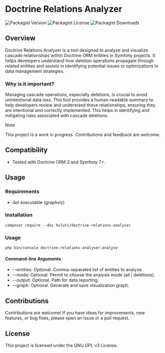 # Doctrine Relations Analyzer

![Packagist Version](https://img.shields.io/packagist/v/huluti/!%5BPackagist%20Downloads%5D(https%3A%2F%2Fimg.shields.io%2Fpackagist%2F%3Ainterval%2Fhuluti%2Fdoctrine-relations-analyser))
![Packagist License](https://img.shields.io/packagist/l/%20huluti/doctrine-relations-analyser)
![Packagist Downloads](https://img.shields.io/packagist/:interval/huluti/doctrine-relations-analyser)

## Overview

Doctrine Relations Analyzer is a tool designed to analyze and visualize cascade relationships within Doctrine ORM entities in Symfony projects. It helps developers understand how deletion operations propagate through related entities and assists in identifying potential issues or optimizations in data management strategies.

### Why is it important?

Managing cascade operations, especially deletions, is crucial to avoid unintentional data loss. This tool provides a human-readable summary to help developers review and understand these relationships, ensuring they are intentional and correctly implemented. This helps in identifying and mitigating risks associated with cascade deletions.

> [!NOTE]  
> This project is a work in progress. Contributions and feedback are welcome.

## Compatibility

- Tested with Doctrine ORM 3 and Symfony 7+.

## Usage

### Requirements

- dot executable (graphviz)

### Installation

    composer require --dev huluti/doctrine-relations-analyser

### Usage

    php bin/console doctrine-relations-analyser:analyse

#### Command-line Arguments

- --entities: Optional. Comma-separated list of entities to analyze.
- --mode: Optional. Permit to choose the analysis mode (all | deletions).
- --output: Optional. Path for data reporting.
- --graph: Optional. Generate and save visualization graph.

## Contributions

Contributions are welcome! If you have ideas for improvements, new features, or bug fixes, please open an issue or a pull request.

## License

This project is licensed under the GNU GPL v3 License.